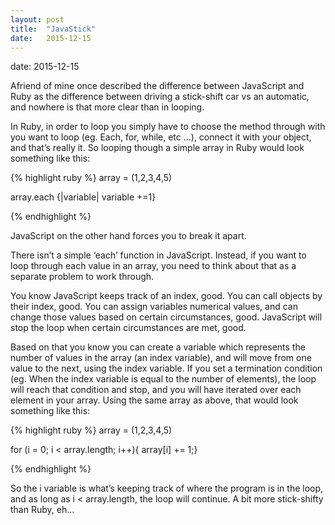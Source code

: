 ```yaml
---
layout: post
title:  "JavaStick"
date:   2015-12-15
---
```


date:   2015-12-15
<p class="intro"><span class="dropcap">A</span>friend of mine once described the difference between JavaScript and Ruby as the difference between driving a stick-shift car vs an automatic, and nowhere is that more clear than in looping.</p>

In Ruby, in order to loop you simply have to choose the method through with you want to loop (eg. Each, for, while, etc …), connect it with your object, and that’s really it. So looping though a simple array in Ruby would look something like this:

{% highlight ruby %}
array = (1,2,3,4,5)

array.each {|variable| variable +=1}

{% endhighlight %}

JavaScript on the other hand forces you to break it apart.

There isn’t a simple ‘each’ function in JavaScript. Instead, if you want to loop through each value in an array, you need to think about that as a separate problem to work through.

You know JavaScript keeps track of an index, good. You can call objects by their index, good. You can assign variables numerical values, and can change those values based on certain circumstances, good. JavaScript will stop the loop when certain circumstances are met, good.

Based on that you know you can create a variable which represents the number of values in the array (an index variable), and will move from one value to the next, using the index variable. If you set a termination condition (eg. When the index variable is equal to the number of elements), the loop will reach that condition and stop, and you will have iterated over each element in your array. Using the same array as above, that would look something like this:

{% highlight ruby %}
array = (1,2,3,4,5)

for (i = 0; i < array.length; i++){ array[i] += 1;}

{% endhighlight %}

So the i variable is what’s keeping track of where the program is in the loop, and as long as i < array.length, the loop will continue. A bit more stick-shifty than Ruby, eh…